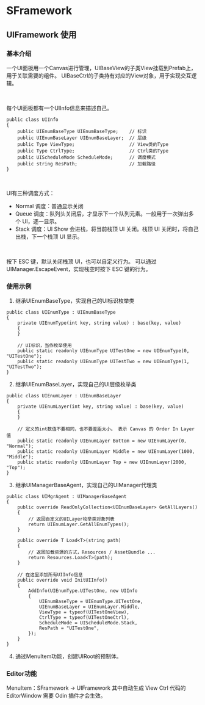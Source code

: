 # SFramework

## UIFramework 使用
### 基本介绍
一个UI面板用一个Canvas进行管理，UIBaseView的子类View挂载到Prefab上，用于关联需要的组件。 
UIBaseCtrl的子类持有对应的View对象，用于实现交互逻辑。

&nbsp;

每个UI面板都有一个UIInfo信息来描述自己。
```
public class UIInfo
{
    public UIEnumBaseType UIEnumBaseType;    // 标识
    public UIEnumBaseLayer UIEnumBaseLayer;  // 层级
    public Type ViewType;                    // View类的Type
    public Type CtrlType;                    // Ctrl类的Type
    public UIScheduleMode ScheduleMode;      // 调度模式
    public string ResPath;                   // 加载路径
}
```
&nbsp;

UI有三种调度方式：
+ Normal 调度：普通显示关闭
+ Queue  调度：队列头关闭后，才显示下一个队列元素。一般用于一次弹出多个 UI，逐一显示。
+ Stack  调度：UI Show 会进栈，将当前栈顶 UI 关闭。栈顶 UI 关闭时，将自己出栈，下一个栈顶 UI 显示。

&nbsp;

按下 ESC 键，默认关闭栈顶 UI，也可以自定义行为。
可以通过 UIManager.EscapeEvent，实现栈空时按下 ESC 键的行为。

### 使用示例
1. 继承UIEnumBaseType，实现自己的UI标识枚举类
```
public class UIEnumType : UIEnumBaseType
{
    private UIEnumType(int key, string value) : base(key, value)
    {
    }
    
    // UI标识，当作枚举使用
    public static readonly UIEnumType UITestOne = new UIEnumType(0, "UITestOne");
    public static readonly UIEnumType UITestTwo = new UIEnumType(1, "UITestTwo");
}
```
2. 继承UIEnumBaseLayer，实现自己的UI层级枚举类
```
public class UIEnumLayer : UIEnumBaseLayer
{
    private UIEnumLayer(int key, string value) : base(key, value)
    {
    }

    // 定义的int数值不要相同，也不要差距太小。 表示 Canvas 的 Order In Layer 值
    public static readonly UIEnumLayer Bottom = new UIEnumLayer(0, "Normal");
    public static readonly UIEnumLayer Middle = new UIEnumLayer(1000, "Middle");
    public static readonly UIEnumLayer Top = new UIEnumLayer(2000, "Top");
}
```
3. 继承UIManagerBaseAgent，实现自己的UIManager代理类
```
public class UIMgrAgent : UIManagerBaseAgent
{
    public override ReadOnlyCollection<UIEnumBaseLayer> GetAllLayers()
    {
        // 返回自定义的UILayer枚举类对象列表
        return UIEnumLayer.GetAllEnumTypes();
    }
    
    public override T Load<T>(string path)
    {
        // 返回加载资源的方式，Resources / AssetBundle ...
        return Resources.Load<T>(path);
    }

    // 在这里添加所有UIInfo信息
    public override void InitUIInfo()
    {
        AddInfo(UIEnumType.UITestOne, new UIInfo
        {
            UIEnumBaseType = UIEnumType.UITestOne,
            UIEnumBaseLayer = UIEnumLayer.Middle,
            ViewType = typeof(UITestOneView),
            CtrlType = typeof(UITestOneCtrl),
            ScheduleMode = UIScheduleMode.Stack,
            ResPath = "UITestOne",
        });
    }
}
```
4. 通过MenuItem功能，创建UIRoot的预制体。
### Editor功能
MenuItem：SFramework -> UIFramework
其中自动生成 View Ctrl 代码的 EditorWindow 需要 Odin 插件才会生效。